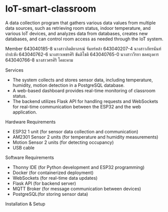 # IoT-smart-classroom
A data collection program that gathers various data values from multiple data sources, such as retrieving room status, indoor temperature, and various IoT devices, and analyzes data from databases, creates new databases, and can control room access as needed through the IoT system.

Member
643040185-8	นางสาวกิตติยาภรณ์ จันทร์หล้า 
643040207-4	นางสาวภัทรนันท์ ปาปะขัง
643040762-6	นางสาวเพชรศิริ ขันติโชติ
643040765-0	นางสาววีรยา ชลศฤงคาร
643040766-8	นางสาวศรศิริ โคตะคาม

Services
- The system collects and stores sensor data, including temperature, humidity, motion detection in a PostgreSQL database.
- A web-based dashboard provides real-time monitoring of classroom status.
- The backend utilizes Flask API for handling requests and WebSockets for real-time communication between the ESP32 and the web application.

Hardware Requirements
- ESP32 1 unit (for sensor data collection and communication)
- AM2301 Sensor 2 units (for temperature and humidity measurements)
- Motion Sensor 2 units (for detecting occupancy)
- USB cable

Software Requirements
- Thonny IDE (for Python development and ESP32 programming)
- Docker (for containerized deployment)
- WebSockets (for real-time data updates)
- Flask API (for backend server)
- MQTT Broker (for message communication between devices)
- PostgreSQL(for storing sensor data)

Installation & Setup
